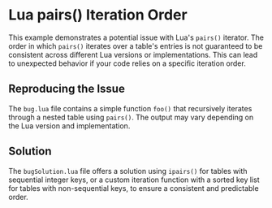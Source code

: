 # Lua pairs() Iteration Order

This example demonstrates a potential issue with Lua's `pairs()` iterator.  The order in which `pairs()` iterates over a table's entries is not guaranteed to be consistent across different Lua versions or implementations.  This can lead to unexpected behavior if your code relies on a specific iteration order.

## Reproducing the Issue

The `bug.lua` file contains a simple function `foo()` that recursively iterates through a nested table using `pairs()`. The output may vary depending on the Lua version and implementation.

## Solution

The `bugSolution.lua` file offers a solution using `ipairs()` for tables with sequential integer keys, or a custom iteration function with a sorted key list for tables with non-sequential keys, to ensure a consistent and predictable order.